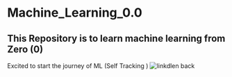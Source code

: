 # Machine_Learning_0.0
This Repository is to learn machine learning from Zero (0)
---
Excited to start the journey of ML 
(Self Tracking ) 
![linkdlen back](https://github.com/shuchi111/Machine_Learning_0.0/assets/107612618/9a9e586f-de14-4a35-9905-f7085cd3d279)
